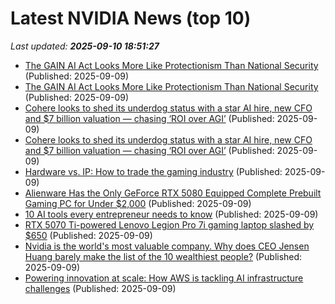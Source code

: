# Latest NVIDIA News (top 10)
_Last updated: **2025-09-10 18:51:27**_

- [The GAIN AI Act Looks More Like Protectionism Than National Security](https://biztoc.com/x/b46e3827ffda946c) (Published: 2025-09-09)
- [The GAIN AI Act Looks More Like Protectionism Than National Security](https://reason.com/2025/09/09/the-gain-ai-act-looks-more-like-protectionism-than-national-security/) (Published: 2025-09-09)
- [Cohere looks to shed its underdog status with a star AI hire, new CFO and $7 billion valuation — chasing ‘ROI over AGI’](https://fortune.com/2025/09/09/cohere-looks-to-shed-its-underdog-status-with-a-star-ai-hire-new-cfo-and-7-billion-valuation-chasing-roi-over-agi/) (Published: 2025-09-09)
- [Cohere looks to shed its underdog status with a star AI hire, new CFO and $7 billion valuation — chasing ‘ROI over AGI’](https://finance.yahoo.com/news/cohere-looks-shed-underdog-status-184430417.html) (Published: 2025-09-09)
- [Hardware vs. IP: How to trade the gaming industry](https://finance.yahoo.com/video/hardware-vs-ip-trade-gaming-183000002.html) (Published: 2025-09-09)
- [Alienware Has the Only GeForce RTX 5080 Equipped Complete Prebuilt Gaming PC for Under $2,000](https://www.ign.com/articles/dell-alienware-aurora-r16-rtx-5080-gaming-pc-deal-under-2000) (Published: 2025-09-09)
- [10 AI tools every entrepreneur needs to know](https://www.digitaljournal.com/business/10-ai-tools-every-entrepreneur-needs-to-know/article) (Published: 2025-09-09)
- [RTX 5070 Ti-powered Lenovo Legion Pro 7i gaming laptop slashed by $650](https://www.notebookcheck.net/RTX-5070-Ti-powered-Lenovo-Legion-Pro-7i-gaming-laptop-slashed-by-650.1109831.0.html) (Published: 2025-09-09)
- [Nvidia is the world's most valuable company. Why does CEO Jensen Huang barely make the list of the 10 wealthiest people?](https://biztoc.com/x/adc86d3e90150c71) (Published: 2025-09-09)
- [Powering innovation at scale: How AWS is tackling AI infrastructure challenges](https://aws.amazon.com/blogs/machine-learning/powering-innovation-at-scale-how-aws-is-tackling-ai-infrastructure-challenges/) (Published: 2025-09-09)
